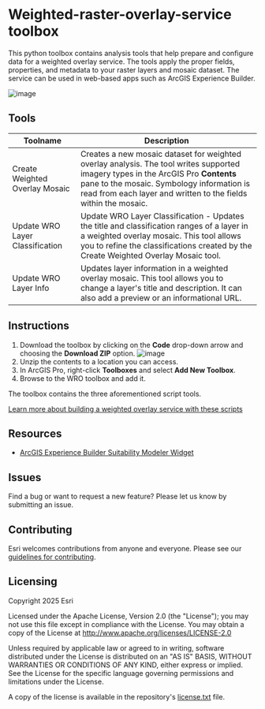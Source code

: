 # Weighted-raster-overlay-service toolbox
This python toolbox contains analysis tools that help prepare and configure data for a weighted overlay service. The tools apply the proper fields, properties, and metadata to your raster layers and mosaic dataset. The service can be used in web-based apps such as ArcGIS Experience Builder.

![image](https://github.com/user-attachments/assets/841b2446-ca2a-46dd-936e-a89aee9e141a)

## Tools
|Toolname                      |Description   |
|------------------------------|--------------|
|Create Weighted Overlay Mosaic|Creates a new mosaic dataset for weighted overlay analysis. The tool writes supported imagery types in the ArcGIS Pro **Contents** pane to the mosaic. Symbology information is read from each layer and written to the fields within the mosaic.|
|Update WRO Layer Classification|Update WRO Layer Classification - Updates the title and classification ranges of a layer in a weighted overlay mosaic. This tool allows you to refine the classifications created by the Create Weighted Overlay Mosaic tool.|
|Update WRO Layer Info|Updates layer information in a weighted overlay mosaic. This tool allows you to change a layer's title and description. It can also add a preview or an informational URL.|

## Instructions
1. Download the toolbox by clicking on the **Code** drop-down arrow and choosing the **Download ZIP** option.
   ![image](https://user-images.githubusercontent.com/59451655/175216467-deea02ae-22d5-4f0f-b644-a87cf3d7f079.png)
2. Unzip the contents to a location you can access.
3. In ArcGIS Pro, right-click **Toolboxes** and select **Add New Toolbox**.
4. Browse to the WRO toolbox and add it.

The toolbox contains the three aforementioned script tools.

[Learn more about building a weighted overlay service with these scripts](https://doc.arcgis.com/en/experience-builder/latest/configure-widgets/create-a-weighted-overlay-mosaic.htm)

## Resources

* [ArcGIS Experience Builder Suitability Modeler Widget](https://doc.arcgis.com/en/experience-builder/configure-widgets/suitability-modeler-widget.htm)

## Issues

Find a bug or want to request a new feature?  Please let us know by submitting an issue.

## Contributing

Esri welcomes contributions from anyone and everyone. Please see our [guidelines for contributing](https://github.com/esri/contributing).

## Licensing
Copyright 2025 Esri

Licensed under the Apache License, Version 2.0 (the "License"); you may not use this file except in compliance with the License. You may obtain a copy of the License at http://www.apache.org/licenses/LICENSE-2.0

Unless required by applicable law or agreed to in writing, software distributed under the License is distributed on an "AS IS" BASIS, WITHOUT WARRANTIES OR CONDITIONS OF ANY KIND, either express or implied. See the License for the specific language governing permissions and
limitations under the License.

A copy of the license is available in the repository's [license.txt]( https://github.com/ArcGIS/weighted-raster-overlay-service-toolbox/blob/master/license.txt) file.
